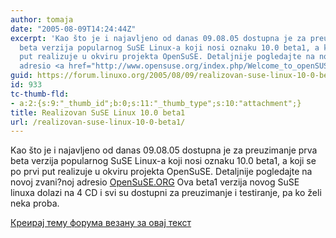 ```yaml
---
author: tomaja
date: "2005-08-09T14:24:44Z"
excerpt: 'Kao što je i najavljeno od danas 09.08.05 dostupna je za preuzimanje prva
  beta verzija popularnog SuSE Linux-a koji nosi oznaku 10.0 beta1, a koji se po prvi
  put realizuje u okviru projekta OpenSuSE. Detaljnije pogledajte na novoj zvani?noj
  adresio <a href="http://www.opensuse.org/index.php/Welcome_to_openSUSE.org">OpenSuSE.ORG</a>  '
guid: https://forum.linuxo.org/2005/08/09/realizovan-suse-linux-10-0-beta1/
id: 933
tc-thumb-fld:
- a:2:{s:9:"_thumb_id";b:0;s:11:"_thumb_type";s:10:"attachment";}
title: Realizovan SuSE Linux 10.0 beta1
url: /realizovan-suse-linux-10-0-beta1/
---
```

Kao što je i najavljeno od danas 09.08.05 dostupna je za preuzimanje prva beta verzija popularnog SuSE Linux-a koji nosi oznaku 10.0 beta1, a koji se po prvi put realizuje u okviru projekta OpenSuSE. Detaljnije pogledajte na novoj zvani?noj adresio [OpenSuSE.ORG](http://www.opensuse.org/index.php/Welcome_to_openSUSE.org) <!--break-->Ova beta1 verzija novog SuSE linuxa dolazi na 4 CD i svi su dostupni za preuzimanje i testiranje, pa ko želi neka proba.

[Креирај тему форума везану за овај текст](https://linuxo.org/nova-tema-na-forumu/?se_pid=933)